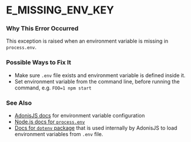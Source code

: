 # E_MISSING_ENV_KEY

### Why This Error Occurred
This exception is raised when an environment variable is missing in `process.env`.

### Possible Ways to Fix It
- Make sure `.env` file exists and environment variable is defined inside it.
- Set environment variable from the command line, before running the command, e.g. `FOO=1 npm start`

### See Also
 - [AdonisJS docs](https://adonisjs.com/docs/4.1/configuration-and-env) for environment variable configuration
 - [Node.js docs for `process.env`](https://nodejs.org/api/process.html#process_process_env)
 - [Docs for `dotenv` package](https://www.npmjs.com/package/dotenv) that is used internally by AdonisJS to load environment variables from `.env` file.
